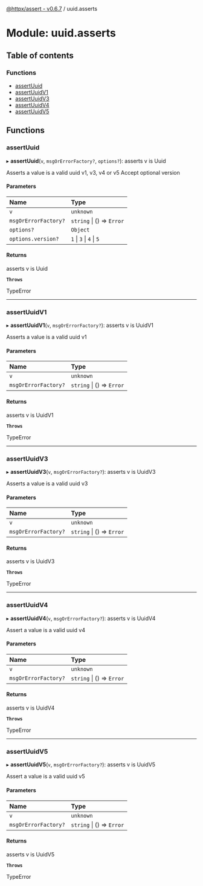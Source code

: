 [@httpx/assert - v0.6.7](../README.md) / uuid.asserts

# Module: uuid.asserts

## Table of contents

### Functions

- [assertUuid](uuid_asserts.md#assertuuid)
- [assertUuidV1](uuid_asserts.md#assertuuidv1)
- [assertUuidV3](uuid_asserts.md#assertuuidv3)
- [assertUuidV4](uuid_asserts.md#assertuuidv4)
- [assertUuidV5](uuid_asserts.md#assertuuidv5)

## Functions

### assertUuid

▸ **assertUuid**(`v`, `msgOrErrorFactory?`, `options?`): asserts v is Uuid

Asserts a value is a valid uuid v1, v3, v4 or v5
Accept optional version

#### Parameters

| Name | Type |
| :------ | :------ |
| `v` | `unknown` |
| `msgOrErrorFactory?` | `string` \| () => `Error` |
| `options?` | `Object` |
| `options.version?` | ``1`` \| ``3`` \| ``4`` \| ``5`` |

#### Returns

asserts v is Uuid

**`Throws`**

TypeError

___

### assertUuidV1

▸ **assertUuidV1**(`v`, `msgOrErrorFactory?`): asserts v is UuidV1

Asserts a value is a valid uuid v1

#### Parameters

| Name | Type |
| :------ | :------ |
| `v` | `unknown` |
| `msgOrErrorFactory?` | `string` \| () => `Error` |

#### Returns

asserts v is UuidV1

**`Throws`**

TypeError

___

### assertUuidV3

▸ **assertUuidV3**(`v`, `msgOrErrorFactory?`): asserts v is UuidV3

Asserts a value is a valid uuid v3

#### Parameters

| Name | Type |
| :------ | :------ |
| `v` | `unknown` |
| `msgOrErrorFactory?` | `string` \| () => `Error` |

#### Returns

asserts v is UuidV3

**`Throws`**

TypeError

___

### assertUuidV4

▸ **assertUuidV4**(`v`, `msgOrErrorFactory?`): asserts v is UuidV4

Assert a value is a valid uuid v4

#### Parameters

| Name | Type |
| :------ | :------ |
| `v` | `unknown` |
| `msgOrErrorFactory?` | `string` \| () => `Error` |

#### Returns

asserts v is UuidV4

**`Throws`**

TypeError

___

### assertUuidV5

▸ **assertUuidV5**(`v`, `msgOrErrorFactory?`): asserts v is UuidV5

Assert a value is a valid uuid v5

#### Parameters

| Name | Type |
| :------ | :------ |
| `v` | `unknown` |
| `msgOrErrorFactory?` | `string` \| () => `Error` |

#### Returns

asserts v is UuidV5

**`Throws`**

TypeError
